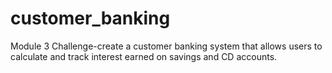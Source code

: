 # customer_banking
Module 3 Challenge-create a customer banking system that allows users to calculate and track interest earned on savings and CD accounts.